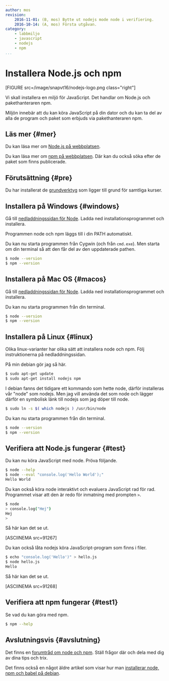 ```yaml
---
author: mos
revision:
    2016-11-01: (B, mos) Bytte ut nodejs mode node i verifiering.
    2016-10-14: (A, mos) Första utgåvan.
category:
    - labbmiljo
    - javascript
    - nodejs
    - npm
...
```

Installera Node.js och npm
===================================

[FIGURE src=/image/snapvt16/nodejs-logo.png class="right"]

Vi skall installera en miljö för JavaScript. Det handlar om Node.js och pakethanteraren npm.

Miljön innebär att du kan köra JavaScript på din dator och du kan ta del av alla de program och paket som erbjuds via pakethanteraren npm.



<!--more-->



Läs mer {#mer}
-------------------------------

Du kan läsa mer om [Node.js på webbplatsen](https://nodejs.org/).

Du kan läsa mer om [npm på webbplatsen](https://www.npmjs.com/). Där kan du också söka efter de paket som finns publicerade.



Förutsättning {#pre}
-------------------------------

Du har installerat de [grundverktyg](labbmiljo) som ligger till grund för samtliga kurser.



Installera på Windows {#windows}
-------------------------------

Gå till [nedladdningssidan för Node](https://nodejs.org/en/download/). Ladda ned installationsprogrammet och installera.

Programmen node och npm läggs till i din PATH automatiskt.

Du kan nu starta programmen från Cygwin (och från `cmd.exe`). Men starta om din terminal så att den får del av den uppdaterade pathen.

```bash
$ node --version
$ npm --version
```



Installera på Mac OS {#macos}
-------------------------------

Gå till [nedladdningssidan för Node](https://nodejs.org/en/download/). Ladda ned installationsprogrammet och installera.

Du kan nu starta programmen från din terminal.

```bash
$ node --version
$ npm --version
```



Installera på Linux {#linux}
-------------------------------

Olika linux-varianter har olika sätt att installera node och npm. Följ instruktionerna på nedladdningssidan.

På min debian gör jag så här.

```bash
$ sudo apt-get update
$ sudo apt-get install nodejs npm
```

I debian fanns det tidigare ett kommando som hette node, därför installeras vår "node" som nodejs. Men jag vill använda det som node och lägger därför en symbolisk länk till nodejs som jag döper till node.

```bash
$ sudo ln -s $( which nodejs ) /usr/bin/node
```

Du kan nu starta programmen från din terminal.

```bash
$ node --version
$ npm --version
```



Verifiera att Node.js fungerar {#test}
-------------------------------

Du kan nu köra JavaScript med node. Pröva följande.

```bash
$ node --help
$ node --eval "console.log('Hello World');"
Hello World
```

Du kan också köra node interaktivt och evaluera JavaScript rad för rad. Programmet visar att den är redo för inmatning med prompten `>`.

```bash
$ node
> console.log("Hej")
Hej
>
```

Så här kan det se ut.

[ASCIINEMA src=91267]

Du kan också låta nodejs köra JavaScript-program som finns i filer.

```bash
$ echo "console.log('Hello')" > hello.js
$ node hello.js
Hello
```

Så här kan det se ut.

[ASCIINEMA src=91268]



Verifiera att npm fungerar {#test1}
-------------------------------

Se vad du kan göra med npm.

```bash
$ npm --help
```



Avslutningsvis {#avslutning}
------------------------------

Det finns en [forumtråd om node och npm](t/5801). Ställ frågor där och dela med dig av dina tips och trix.

Det finns också en något äldre artikel som visar hur man [installerar node, npm och babel på debian](kunskap/kom-igang-med-node-js-pa-debian).
